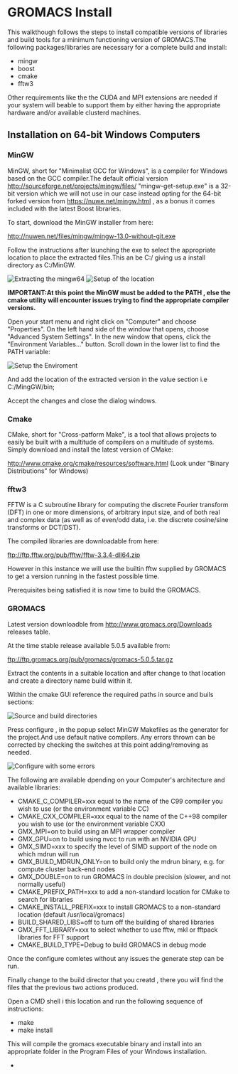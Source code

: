 GROMACS Install
===============

This walkthough follows the steps to install compatible versions of libraries and build tools for a minimum functioning version of GROMACS.The following packages/libraries are necessary for a complete build and install:

- mingw
- boost
- cmake
- fftw3

Other requirements like the the CUDA and MPI extensions are needed if your system will beable to support them by either having the appropriate hardware and/or available clusterd machines.



Installation on 64-bit Windows Computers
-------------------------------------
### MinGW


MinGW, short for "Minimalist GCC for Windows", is a compiler for Windows based on the GCC compiler.The default official version http://sourceforge.net/projects/mingw/files/ "mingw-get-setup.exe" is a 32-bit version which we will not use in our case instead opting for the 64-bit forked version from https://nuwe.net/mingw.html , as a bonus it comes included with the latest Boost libraries.

To start, download the MinGW installer from here:

http://nuwen.net/files/mingw/mingw-13.0-without-git.exe

Follow the instructions after launching the exe to select the appropriate location to place the extracted files.This an be C:/ giving us a install directory as C:/MinGW.

![Extracting the mingw64](img/extract_mingw64.png)
![Setup of the location](img/extract2_mingw64.png)

**IMPORTANT:At this point the MinGW must be added to the PATH , else the cmake utility will encounter issues trying to find the appropriate compiler versions.**

Open your start menu and right click on "Computer" and choose "Properties". On the left hand side of the window that opens, choose "Advanced System Settings". In the new window that opens, click the "Environment Variables..." button. Scroll down in the lower list to find the PATH variable:

![Setup the Enviroment](img/mingw64_set_PATH.png)

And add the location of the extracted version in the value section i.e C:/MingGW/bin;

Accept the changes and close the dialog windows.

### Cmake


CMake, short for "Cross-patform Make", is a tool that allows projects to easily be built with a multitude of compilers on a multitude of systems.
Simply download and install the latest version of CMake:

http://www.cmake.org/cmake/resources/software.html (Look under "Binary Distributions" for Windows)


### fftw3


FFTW is a C subroutine library for computing the discrete Fourier transform (DFT) in one or more dimensions, of arbitrary input size, and of both real and complex data (as well as of even/odd data, i.e. the discrete cosine/sine transforms or DCT/DST).

The compiled libraries are downloadable from here:

ftp://ftp.fftw.org/pub/fftw/fftw-3.3.4-dll64.zip

However in this instance we will use the builtin fftw supplied by GROMACS to get a version running in the fastest possible time.


Prerequisites being satisfied it is now time to build the GROMACS.

### GROMACS 


Latest version downloadble from http://www.gromacs.org/Downloads releases table.

At the time stable release available 5.0.5 available from:

ftp://ftp.gromacs.org/pub/gromacs/gromacs-5.0.5.tar.gz

Extract the contents in a suitable location and after change to that location and create a directory name build within it.

Within the cmake GUI reference the required paths in source and buils sections:

![Source and build directories](img/gromacs_builddir.png)

Press configure , in the popup select MinGW Makefiles as the generator for the project.And use default native compilers.
Any errors thrown can be corrected by checking the switches at this point adding/removing as needed.

![Configure with some errors](img/cmakebuildgui.png)

The following are available dpending on your Computer's architecture and available libraries:

- CMAKE_C_COMPILER=xxx equal to the name of the C99 compiler you wish to use (or the environment variable CC)
- CMAKE_CXX_COMPILER=xxx equal to the name of the C++98 compiler you wish to use (or the environment variable CXX)
- GMX_MPI=on to build using an MPI wrapper compiler
- GMX_GPU=on to build using nvcc to run with an NVIDIA GPU
- GMX_SIMD=xxx to specify the level of SIMD support of the node on which mdrun will run
- GMX_BUILD_MDRUN_ONLY=on to build only the mdrun binary, e.g. for compute cluster back-end nodes
- GMX_DOUBLE=on to run GROMACS in double precision (slower, and not normally useful)
- CMAKE_PREFIX_PATH=xxx to add a non-standard location for CMake to search for libraries
- CMAKE_INSTALL_PREFIX=xxx to install GROMACS to a non-standard location (default /usr/local/gromacs)
- BUILD_SHARED_LIBS=off to turn off the building of shared libraries
- GMX_FFT_LIBRARY=xxx to select whether to use fftw, mkl or fftpack libraries for FFT support
- CMAKE_BUILD_TYPE=Debug to build GROMACS in debug mode

Once the configure comletes without any issues the generate step can be run.

Finally change to the build director that you creatd , there you will find the files that the previous two actions produced.

Open a CMD shell i this location and run the following sequence of instructions:

- make
- make install

This will compile the gromacs executable binary and install into an appropriate folder in the Program Files of your Windows installation.

-


